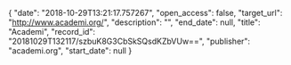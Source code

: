 {
  "date": "2018-10-29T13:21:17.757267", 
  "open_access": false, 
  "target_url": "http://www.academi.org/", 
  "description": "", 
  "end_date": null, 
  "title": "Academi", 
  "record_id": "20181029T132117/szbuK8G3CbSkSQsdKZbVUw==", 
  "publisher": "academi.org", 
  "start_date": null
}

